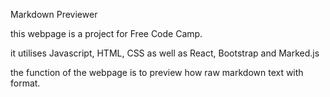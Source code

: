 Markdown Previewer

this webpage is a project for Free Code Camp.

it utilises Javascript, HTML, CSS as well as React, Bootstrap and Marked.js

the function of the webpage is to preview how raw markdown text with format.
